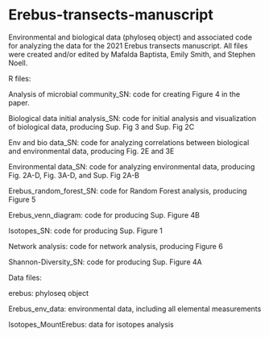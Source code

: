 # Erebus-transects-manuscript
Environmental and biological data (phyloseq object) and associated code for analyzing the data for the 2021 Erebus transects manuscript. All files were created and/or edited by Mafalda Baptista, Emily Smith, and Stephen Noell.

R files:

Analysis of microbial community_SN: code for creating Figure 4 in the paper.

Biological data initial analysis_SN: code for initial analysis and visualization of biological data, producing Sup. Fig 3 and Sup. Fig 2C

Env and bio data_SN: code for analyzing correlations between biological and environmental data, producing Fig. 2E and 3E

Environmental data_SN: code for analyzing environmental data, producing Fig. 2A-D, Fig. 3A-D, and Sup. Fig 2A-B

Erebus_random_forest_SN: code for Random Forest analysis, producing Figure 5

Erebus_venn_diagram: code for producing Sup. Figure 4B

Isotopes_SN: code for producing Sup. Figure 1

Network analysis: code for network analysis, producing Figure 6

Shannon-Diversity_SN: code for producing Sup. Figure 4A

Data files:

erebus: phyloseq object

Erebus_env_data: environmental data, including all elemental measurements

Isotopes_MountErebus: data for isotopes analysis
